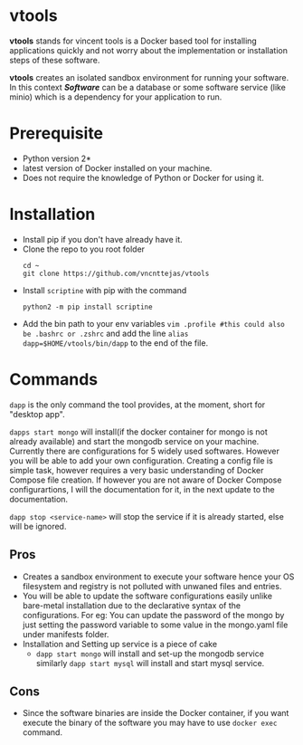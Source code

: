 # vtools

**vtools** stands for vincent tools is a Docker based tool for installing applications quickly and not worry about the implementation or installation steps of these software.

**vtools** creates an isolated sandbox environment for running your software.
In this context ***Software*** can be a database or some software service (like minio) which is a dependency for your application to run.

# Prerequisite
  - Python version 2*
  - latest version of Docker installed on your machine.
  - Does not require the knowledge of Python or Docker for using it.

# Installation
  - Install pip if you don't have already have it.
  - Clone the repo to you root folder
    ```
    cd ~
    git clone https://github.com/vncnttejas/vtools
    ```
  - Install `scriptine` with pip with the command
    ```
    python2 -m pip install scriptine
    ```
  - Add the bin path to your env variables
    `vim .profile #this could also be .bashrc or .zshrc`
    and add the line `alias dapp=$HOME/vtools/bin/dapp` to the end of the file.
    

# Commands
`dapp` is the only command the tool provides, at the moment, short for "desktop app".

`dapps start mongo`
will install(if the docker container for mongo is not already available) and start the mongodb service on your machine.
Currently there are configurations for 5 widely used softwares. However you will be able to add your own configuration.
Creating a config file is simple task, however requires a very basic understanding of Docker Compose file creation. If however you are not aware of Docker Compose configurartions, I will the documentation for it, in the next update to the documentation.

`dapp stop <service-name>` will stop the service if it is already started, else will be ignored.

## Pros
- Creates a sandbox environment to execute your software hence your OS filesystem and registry is not polluted with unwaned files and entries.
- You will be able to update the software configurations easily unlike bare-metal installation due to the declarative syntax of the configurations. For eg: You can update the password of the mongo by just setting the password variable to some value in the mongo.yaml file under manifests folder.
- Installation and Setting up service is a piece of cake
    -  `dapp start mongo` will install and set-up the mongodb service similarly `dapp start mysql` will install and start mysql service.

## Cons
- Since the software binaries are inside the Docker container, if you want execute the binary of the software you may have to use `docker exec` command.
